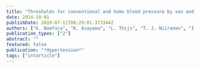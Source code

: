 ```yaml
---
title: "Thresholds for conventional and home blood pressure by sex and age in 5018 participants from 5 populations"
date: 2014-10-01
publishDate: 2019-07-11T08:29:01.373344Z
authors: ["K. Nomfura", "K. Asayama", "L. Thijs", "T. J. Niiranen", "I. Lujambio", "J. Boggia", "A. Hozawa", "T. Ohkubo", "A. Hara", "J. K. Johansson", "E. Sandoya", "A. Kollias", "G. S. Stergiou", "I. Tsuji", "A. M. Jula", "Y. Imai", "J. A. Staessen"]
publication_types: ["2"]
abstract: ""
featured: false
publication: "*Hypertension*"
tags: ["intarticle"]
---
```


